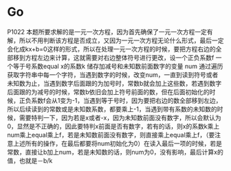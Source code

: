 # Go
P1022 本题所要求解的是一元一次方程，因为首先确保了一元一次方程一定有解，所以不用判断该方程是否成立，又因为一元一次方程无论什么形式，最后一定会化成kx+b=0这样的形式，所以在处理一元一次方程的时候，要把方程右边的全部移到方程左边来计算，这就需要对右边整体符号进行更改，设一个正负系数f  一个等于号系数equal  x的系数k 储存加减号和未知数前面数字的变量 num 通过遍历获取字符串中每一个字符，当遇到数字的时候，改变num，一直到读到符号或者未知数为止，当遇到数字后面跟的为加号时，常数b就会加上这些数，若遇到数字后面跟的为减号的时候，常数b依旧会加上符号前面的数，但在后面初始化的时候，正负系数f会从1变为-1，当遇到等于号时，因为要把右边的数全部移到左边，所以后续读到的常数或是未知数系数，都要乘上-1，当遇到带有系数的未知数的时候，需要特判一下，因为若是x或者-x，因为未知数前面没有数字，所以会默认为0，显然是不正确的，因此要特判x前面是否有数字，若有的话，则x的系数k乘上num乘上equal乘上f，若是未知数前面没有数字，则直接乘上equal乘上f，（要注意上述所有的操作，在最后都要将num初始化为0）在读入最后一项的时候，若是常数，直接让b加上num，若是未知数的话，则num为0，没有影响，最后计算x的值，也就是－b/k 
